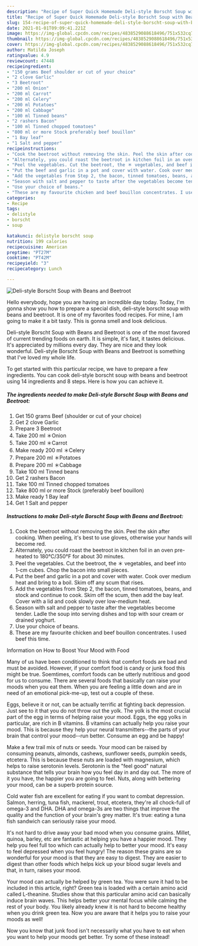 ```yaml
---
description: "Recipe of Super Quick Homemade Deli-style Borscht Soup with Beans and Beetroot"
title: "Recipe of Super Quick Homemade Deli-style Borscht Soup with Beans and Beetroot"
slug: 154-recipe-of-super-quick-homemade-deli-style-borscht-soup-with-beans-and-beetroot
date: 2021-01-01T09:09:41.221Z
image: https://img-global.cpcdn.com/recipes/4838529088618496/751x532cq70/deli-style-borscht-soup-with-beans-and-beetroot-recipe-main-photo.jpg
thumbnail: https://img-global.cpcdn.com/recipes/4838529088618496/751x532cq70/deli-style-borscht-soup-with-beans-and-beetroot-recipe-main-photo.jpg
cover: https://img-global.cpcdn.com/recipes/4838529088618496/751x532cq70/deli-style-borscht-soup-with-beans-and-beetroot-recipe-main-photo.jpg
author: Matilda Joseph
ratingvalue: 4.9
reviewcount: 47448
recipeingredient:
- "150 grams Beef shoulder or cut of your choice"
- "2 clove Garlic"
- "3 Beetroot"
- "200 ml Onion"
- "200 ml Carrot"
- "200 ml Celery"
- "200 ml Potatoes"
- "200 ml Cabbage"
- "100 ml Tinned beans"
- "2 rashers Bacon"
- "100 ml Tinned chopped tomatoes"
- "800 ml or more Stock preferably beef bouillon"
- "1 Bay leaf"
- "1 Salt and pepper"
recipeinstructions:
- "Cook the beetroot without removing the skin. Peel the skin after cooking. When peeling, it&#39;s best to use gloves, otherwise your hands will become red."
- "Alternately, you could roast the beetroot in kitchen foil in an oven pre-heated to 180°C/350°F for about 30 minutes."
- "Peel the vegetables. Cut the beetroot, the ＊ vegetables, and beef into 1-cm cubes. Chop the bacon into small pieces."
- "Put the beef and garlic in a pot and cover with water. Cook over medium heat and bring to a boil. Skim off any scum that rises."
- "Add the vegetables from Step 2, the bacon, tinned tomatoes, beans, and stock and continue to cook. Skim off the scum, then add the bay leaf. Cover with a lid and cook slowly over low-medium heat."
- "Season with salt and pepper to taste after the vegetables become tender. Ladle the soup into serving dishes and top with sour cream or drained yoghurt."
- "Use your choice of beans."
- "These are my favourite chicken and beef bouillon concentrates. I used beef this time."
categories:
- Recipe
tags:
- delistyle
- borscht
- soup

katakunci: delistyle borscht soup 
nutrition: 199 calories
recipecuisine: American
preptime: "PT27M"
cooktime: "PT42M"
recipeyield: "3"
recipecategory: Lunch

---
```



![Deli-style Borscht Soup with Beans and Beetroot](https://img-global.cpcdn.com/recipes/4838529088618496/751x532cq70/deli-style-borscht-soup-with-beans-and-beetroot-recipe-main-photo.jpg)

Hello everybody, hope you are having an incredible day today. Today, I'm gonna show you how to prepare a special dish, deli-style borscht soup with beans and beetroot. It is one of my favorites food recipes. For mine, I am going to make it a bit tasty. This is gonna smell and look delicious.

Deli-style Borscht Soup with Beans and Beetroot is one of the most favored of current trending foods on earth. It is simple, it's fast, it tastes delicious. It's appreciated by millions every day. They are nice and they look wonderful. Deli-style Borscht Soup with Beans and Beetroot is something that I've loved my whole life.




To get started with this particular recipe, we have to prepare a few ingredients. You can cook deli-style borscht soup with beans and beetroot using 14 ingredients and 8 steps. Here is how you can achieve it.

<!--inarticleads1-->

##### The ingredients needed to make Deli-style Borscht Soup with Beans and Beetroot:

1. Get 150 grams Beef (shoulder or cut of your choice)
1. Get 2 clove Garlic
1. Prepare 3 Beetroot
1. Take 200 ml ＊Onion
1. Take 200 ml ＊Carrot
1. Make ready 200 ml ＊Celery
1. Prepare 200 ml ＊Potatoes
1. Prepare 200 ml ＊Cabbage
1. Take 100 ml Tinned beans
1. Get 2 rashers Bacon
1. Take 100 ml Tinned chopped tomatoes
1. Take 800 ml or more Stock (preferably beef bouillon)
1. Make ready 1 Bay leaf
1. Get 1 Salt and pepper




<!--inarticleads2-->

##### Instructions to make Deli-style Borscht Soup with Beans and Beetroot:

1. Cook the beetroot without removing the skin. Peel the skin after cooking. When peeling, it&#39;s best to use gloves, otherwise your hands will become red.
1. Alternately, you could roast the beetroot in kitchen foil in an oven pre-heated to 180°C/350°F for about 30 minutes.
1. Peel the vegetables. Cut the beetroot, the ＊ vegetables, and beef into 1-cm cubes. Chop the bacon into small pieces.
1. Put the beef and garlic in a pot and cover with water. Cook over medium heat and bring to a boil. Skim off any scum that rises.
1. Add the vegetables from Step 2, the bacon, tinned tomatoes, beans, and stock and continue to cook. Skim off the scum, then add the bay leaf. Cover with a lid and cook slowly over low-medium heat.
1. Season with salt and pepper to taste after the vegetables become tender. Ladle the soup into serving dishes and top with sour cream or drained yoghurt.
1. Use your choice of beans.
1. These are my favourite chicken and beef bouillon concentrates. I used beef this time.




Information on How to Boost Your Mood with Food


Many of us have been conditioned to think that comfort foods are bad and must be avoided. However, if your comfort food is candy or junk food this might be true. Soemtimes, comfort foods can be utterly nutritious and good for us to consume. There are several foods that basically can raise your moods when you eat them. When you are feeling a little down and are in need of an emotional pick-me-up, test out a couple of these.

Eggs, believe it or not, can be actually terrific at fighting back depression. Just see to it that you do not throw out the yolk. The yolk is the most crucial part of the egg in terms of helping raise your mood. Eggs, the egg yolks in particular, are rich in B vitamins. B vitamins can actually help you raise your mood. This is because they help your neural transmitters--the parts of your brain that control your mood--run better. Consume an egg and be happy!

Make a few trail mix of nuts or seeds. Your mood can be raised by consuming peanuts, almonds, cashews, sunflower seeds, pumpkin seeds, etcetera. This is because these nuts are loaded with magnesium, which helps to raise serotonin levels. Serotonin is the "feel good" natural substance that tells your brain how you feel day in and day out. The more of it you have, the happier you are going to feel. Nuts, along with bettering your mood, can be a superb protein source.

Cold water fish are excellent for eating if you want to combat depression. Salmon, herring, tuna fish, mackerel, trout, etcetera, they're all chock-full of omega-3 and DHA. DHA and omega-3s are two things that improve the quality and the function of your brain's grey matter. It's true: eating a tuna fish sandwich can seriously raise your mood. 

It's not hard to drive away your bad mood when you consume grains. Millet, quinoa, barley, etc are fantastic at helping you have a happier mood. They help you feel full too which can actually help to better your mood. It's easy to feel depressed when you feel hungry! The reason these grains are so wonderful for your mood is that they are easy to digest. They are easier to digest than other foods which helps kick up your blood sugar levels and that, in turn, raises your mood.

Your mood can actually be helped by green tea. You were sure it had to be included in this article, right? Green tea is loaded with a certain amino acid called L-theanine. Studies show that this particular amino acid can basically induce brain waves. This helps better your mental focus while calming the rest of your body. You likely already knew it is not hard to become healthy when you drink green tea. Now you are aware that it helps you to raise your moods as well!

Now you know that junk food isn't necessarily what you have to eat when you want to help your moods get better. Try some of these instead!

